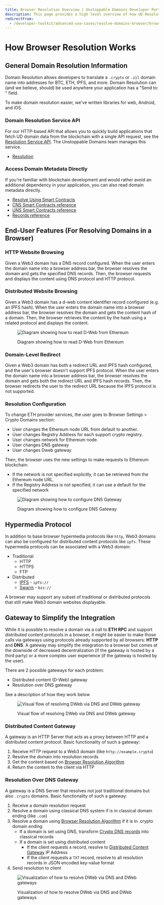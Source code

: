 ```yaml
---
title: Browser Resolution Overview | Unstoppable Domains Developer Portal
description: This page provides a high level overview of how UD Resolution works when resolving domains using a traditional HTTP Web Browser or a DApp Browser.
redirectFrom:
  - /developer-toolkit/advanced-use-cases/resolve-domains-browser/browser-resolution-overview/
---
```


# How Browser Resolution Works

## General Domain Resolution Information

Domain Resolution allows developers to translate a `.crypto` or `.zil` domain name into addresses for BTC, ETH, IPFS, and more. Domain Resolution can (and we believe, should) be used anywhere your application has a "Send to: " field.

To make domain resolution easier, we've written libraries for web, Android, and iOS.

### Domain Resolution Service API

For our HTTP-based API that allows you to quickly build applications that fetch UD domain data from the blockchain with a single API request, see the [Resolution Service API](https://docs.unstoppabledomains.com/openapi/resolution). The Unstoppable Domains team manages this service.

- [Resolution](/resolution/quickstart/resolution.md)

### Access Domain Metadata Directly

If you're familiar with blockchain development and would rather avoid an additional dependency in your application, you can also read domain metadata directly.

- [Resolve Using Smart Contracts](/smart-contracts/quick-start/resolve-domains.md)
- [CNS Smart Contracts reference](/smart-contracts/contract-reference/cns-smart-contracts.md)
- [UNS Smart Contracts reference](/smart-contracts/contract-reference/uns-smart-contracts.md)
- [Records reference](/resolution/records-reference.md)

## End-User Features (For Resolving Domains in a Browser)

### HTTP Website Browsing

Given a Web3 domain has a DNS record configured. When the user enters the domain name into a browser address bar, the browser resolves the domain and gets the specified DNS records. Then, the browser requests and displays the content using DNS protocol and HTTP protocol.

### Distributed Website Browsing

Given a Web3 domain has a d-web content identifier record configured (e.g. an IPFS hash). When the user enters the domain name into a browser address bar, the browser resolves the domain and gets the content hash of a domain. Then, the browser retrieves the content by the hash using a related protocol and displays the content.

<figure>

![Diagram showing how to read D-Web from Ethereum](/images/overview_read_dweb_website_from_ethereum_and_decentralized_network.png "#width=75%")

<figcaption>Diagram showing how to read D-Web from Ethereum</figcaption>
</figure>

### Domain-Level Redirect

Given a Web3 domain has both a redirect URL and IPFS hash configured, and the user's browser doesn't support IPFS protocol. When the user enters the domain name into a browser address bar, the browser resolves the domain and gets both the redirect URL and IPFS hash records. Then, the browser redirects the user to the redirect URL because the IPFS protocol is not supported.

### Resolution Configuration

To change ETH provider services, the user goes to Browser Settings > Crypto Domains section:

- User changes the Ethereum node URL from default to another.
- User changes Registry Address for each support crypto registry.
- User changes network for Ethereum node.
- User changes DNS gateway
- User changes Dweb gateway

Then, the browser uses the new settings to make requests to Ethereum blockchain:

- If the network is not specified explicitly, it can be retrieved from the Ethereum node URL.
- If the Registry Address is not specified, it can use a default for the specified network

<figure>

![Diagram showing how to configure DNS Gateway](/images/configure_dns_gateway.png "#width=75%")

<figcaption>Diagram showing how to configure DNS Gateway</figcaption>
</figure>

## Hypermedia Protocol

In addition to base browser hypermedia protocols like `http`, Web3 domains can also be configured for distributed content protocols like `ipfs`. These hypermedia protocols can be associated with a Web3 domain:

- Traditional
  - HTTP
  - HTTPS
  - FTP
- Distributed
  - [IPFS](https://en.wikipedia.org/wiki/InterPlanetary_File_System) - `ipfs://`
  - [Swarm](https://docs.ethswarm.org/docs/) - `bzz://`

A browser may support any subset of traditional or distributed protocols that still make Web3 domain websites displayable.

## Gateway to Simplify the Integration

While it is possible to resolve a domain via a call to **ETH RPC** and support distributed content protocols in a browser, it might be easier to make those calls via gateways using protocols already supported by all browsers: **HTTP** and **DNS**. A gateway may simplify the integration to a browser but comes at the downside of decreased decentralization (if the gateway is hosted by a third party) or a more complex user experience (if the gateway is hosted by the user).

There are 2 possible gateways for each problem:

- Distributed content (D-Web) gateway
- Resolution over DNS gateway

See a description of how they work below

<figure>

![Visual flow of resolving DWeb via DNS and DWeb gateway](/images/overview_dweb_website_via_dns_dweb_gateways.png "#width=75%")

<figcaption>Visual flow of resolving DWeb via DNS and DWeb gateway</figcaption>
</figure>

### Distributed Content Gateway

A gateway is an HTTP Server that acts as a proxy between HTTP and a distributed content protocol. Basic functionality of such a gateway:

1. Receive HTTP request to a Web3 domain (like `http://example.crypto`)
2. Resolve the domain into resolution records
3. Get the content based on [Browser Resolution Algorithm](algorithm.md)
4. Return the content to the client via HTTP

### Resolution Over DNS Gateway

A gateway is a DNS Server that resolves not just traditional domains but also `.crypto` domains. Basic functionality of such a gateway:

1. Receive a domain resolution request
2. Resolve a domain using classical DNS system if is in classical domain ending (like `.com`)
3. Resolve a domain using [Browser Resolution Algorithm](algorithm.md) if it is in .crypto domain ending
   - If a domain is set using DNS, transform [Crypto DNS records](algorithm.md#dns-records) into classical records
   - If a domain is set using distributed content
     - If the client requests `A` record, resolve to [Distributed Content Gateway](#distributed-content-gateway) IP Address
     - If the client requests a `TXT` record, resolve to all resolution records in JSON encoded key-value format
4. Send resolution to client

<figure>

![Visualization of how to resolve DWeb via DNS and DWeb gateways](/images/resolve_dweb_website_via_dns_gateway_and_dweb_gateway.png "#width=75%")

<figcaption>Visualization of how to resolve DWeb via DNS and DWeb gateways</figcaption>
</figure>
